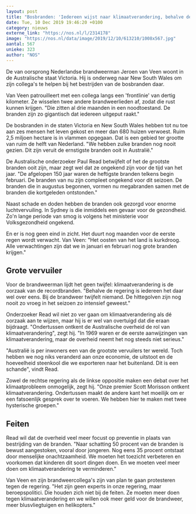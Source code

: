 ```yaml
---
layout: post
title: "Bosbranden: 'Iedereen wijst naar klimaatverandering, behalve de Australische regering'"
date: Tue, 10 Dec 2019 19:46:20 +0100
category: nieuws
externe_link: "https://nos.nl/l/2314178"
image: "https://nos.nl/data/image/2019/12/10/613210/1008x567.jpg"
aantal: 567
unieke: 323
author: "NOS"
---
```


<p>De van oorsprong Nederlandse brandweerman Jeroen van Veen woont in de Australische staat Victoria. Hij is onderweg naar New South Wales om zijn collega's te helpen bij het bestrijden van de bosbranden daar.</p>
<p>Van Veen patrouilleert met een collega langs een 'frontlinie' van dertig kilometer. Ze wisselen twee andere brandweerlieden af, zodat die rust kunnen krijgen. "Die zitten al drie maanden in een noodtoestand. De branden zijn zo gigantisch dat iedereen uitgeput raakt."</p>
<p>De bosbranden in de staten Victoria en New South Wales hebben tot nu toe aan zes mensen het leven gekost en meer dan 680 huizen verwoest. Ruim 2,5 miljoen hectare is in vlammen opgegaan. Dat is een gebied ter grootte van ruim de helft van Nederland. "We hebben zulke branden nog nooit gezien. Dit zijn veruit de ernstigste branden ooit in Australië."</p>
<p>De Australische onderzoeker Paul Read betwijfelt of het de grootste branden ooit zijn, maar zegt wel dat ze ongekend zijn voor de tijd van het jaar. "De afgelopen 150 jaar waren de heftigste branden telkens begin februari. De branden van nu zijn compleet ongekend voor dit seizoen. De branden die in augustus begonnen, vormen nu megabranden samen met de branden die kortgeleden ontstonden."</p>
<p>Naast schade en doden hebben de branden ook gezorgd voor enorme luchtvervuiling. In Sydney is die inmiddels een gevaar voor de gezondheid. Zo'n lange periode van smog is volgens het ministerie voor Volksgezondheid ongekend.</p>
<p>En er is nog geen eind in zicht. Het duurt nog maanden voor de eerste regen wordt verwacht. Van Veen: "Het oosten van het land is kurkdroog. Alle verwachtingen zijn dat we in januari en februari nog grote branden krijgen."</p>
<h2>Grote vervuiler</h2>
<p>Voor de brandweerman lijdt het geen twijfel: klimaatverandering is de oorzaak van de recordbranden. "Behalve de regering is iedereen het daar wel over eens. Bij de brandweer twijfelt niemand. De hittegolven zijn nog nooit zo vroeg in het seizoen zo intensief geweest."</p>
<p>Onderzoeker Read wil niet zo ver gaan om klimaatverandering als dé oorzaak aan te wijzen, maar hij is er wel van overtuigd dat die eraan bijdraagt. "Ondertussen ontkent de Australische overheid de rol van klimaatverandering", zegt hij. "In 1969 waren er de eerste aanwijzingen van klimaatverandering, maar de overheid neemt het nog steeds niet serieus."</p>
<p>"Australië is per inwoners een van de grootste vervuilers ter wereld. Toch hebben we nog niks veranderd aan onze economie, de uitstoot en de hoeveelheid steenkool die we exporteren naar het buitenland. Dit is een schande", vindt Read.</p>
<p>Zowel de rechtse regering als de linkse oppositie maken een debat over het klimaatprobleem onmogelijk, zegt hij. "Onze premier Scott Morisson ontkent klimaatverandering. Ondertussen maakt de andere kant het moeilijk om er een fatsoenlijk gesprek over te voeren. We hebben hier te maken met twee hysterische groepen."</p>
<h2>Feiten</h2>
<p>Read wil dat de overheid veel meer focust op preventie in plaats van bestrijding van de branden. "Naar schatting 50 procent van de branden is bewust aangestoken, vooral door jongeren. Nog eens 35 procent ontstaat door menselijke onachtzaamheid. We moeten het toezicht verbeteren en voorkomen dat kinderen dit soort dingen doen. En we moeten veel meer doen om klimaatverandering te verminderen."</p>
<p>Van Veen en zijn brandweercollega's zijn van plan te gaan protesteren tegen de regering. "Het zijn geen experts in onze regering, maar beroepspolitici. Die houden zich niet bij de feiten. Ze moeten meer doen tegen klimaatverandering en we willen ook meer geld voor de brandweer, meer blusvliegtuigen en helikopters."</p>
